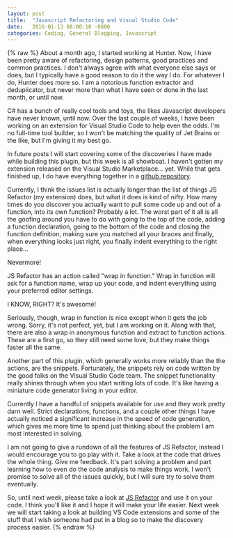 ```yaml
---
layout: post
title:  "Javascript Refactoring and Visual Studio Code"
date:   2016-01-13 08:00:10 -0800
categories: Coding, General Blogging, Javascript
---
```

{% raw %}
About a month ago, I started working at Hunter. Now, I have been pretty aware of refactoring, design patterns, good practices and common practices.  I don't always agree with what everyone else says or does, but I typically have a good reason to do it the way I do.  For whatever I do, Hunter does more so. I am a notorious function extractor and deduplicator, but never more than what I have seen or done in the last month, or until now.

C# has a bunch of really cool tools and toys, the likes Javascript developers have never known, until now. Over the last couple of weeks, I have been working on an extension for Visual Studio Code to help even the odds.  I'm no full-time tool builder, so I won't be matching the quality of Jet Brains or the like, but I'm giving it my best go.

In future posts I will start covering some of the discoveries I have made while building this plugin, but this week is all showboat. I haven't gotten my extension released on the Visual Studio Marketplace... yet. While that gets finished up, I do have everything together in a <a href="https://github.com/cmstead/js-refactor" target="_blank">github repository</a>.

Currently, I think the issues list is actually longer than the list of things JS Refactor (my extension) does, but what it does is kind of nifty. How many times do you discover you actually want to pull some code up and out of a function, into its own function? Probably a lot. The worst part of it all is all the goofing around you have to do with going to the top of the code, adding a function declaration, going to the bottom of the code and closing the function definition, making sure you matched all your braces and finally, when everything looks just right, you finally indent everything to the right place...

Nevermore!

JS Refactor has an action called "wrap in function." Wrap in function will ask for a function name, wrap up your code, and indent everything using your preferred editor settings.

I KNOW, RIGHT? It's awesome!

Seriously, though, wrap in function is nice except when it gets the job wrong. Sorry, it's not perfect, yet, but I am working on it. Along with that, there are also a wrap in anonymous function and extract to function actions.  These are a first go, so they still need some love, but they make things faster all the same.

Another part of this plugin, which generally works more reliably than the the actions, are the snippets.  Fortunately, the snippets rely on code written by the good folks on the Visual Studio Code team. The snippet functionality really shines through when you start writing lots of code. It's like having a miniature code generator living in your editor.

Currently I have a handful of snippets available for use and they work pretty darn well.  Strict declarations, functions, and a couple other things I have actually noticed a significant increase in the speed of code generation, which gives me more time to spend just thinking about the problem I am most interested in solving.

I am not going to give a rundown of all the features of JS Refactor, instead I would encourage you to go play with it. Take a look at the code that drives the whole thing. Give me feedback. It's part solving a problem and part learning how to even do the code analysis to make things work. I won't promise to solve all of the issues quickly, but I will sure try to solve them eventually.

So, until next week, please take a look at <a href="https://github.com/cmstead/js-refactor" target="_blank">JS Refactor</a> and use it on your code. I think you'll like it and I hope it will make your life easier. Next week we will start taking a look at building VS Code extensions and some of the stuff that I wish someone had put in a blog so to make the discovery process easier.
{% endraw %}
    